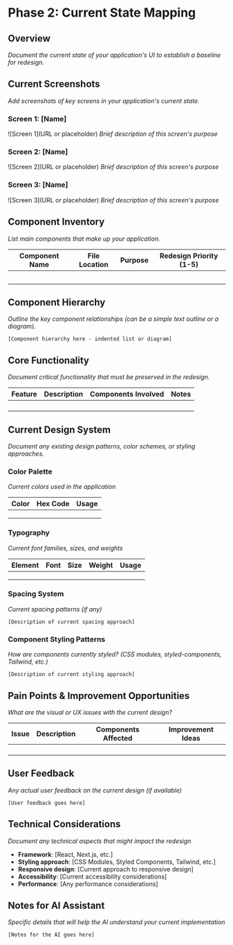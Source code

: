 # Phase 2: Current State Mapping

## Overview
*Document the current state of your application's UI to establish a baseline for redesign.*

## Current Screenshots
*Add screenshots of key screens in your application's current state.*

### Screen 1: [Name]
![Screen 1](URL or placeholder)
*Brief description of this screen's purpose*

### Screen 2: [Name]
![Screen 2](URL or placeholder)
*Brief description of this screen's purpose*

### Screen 3: [Name]
![Screen 3](URL or placeholder)
*Brief description of this screen's purpose*

## Component Inventory
*List main components that make up your application.*

| Component Name | File Location | Purpose | Redesign Priority (1-5) |
|----------------|---------------|---------|-------------------------|
| | | | |
| | | | |
| | | | |
| | | | |
| | | | |

## Component Hierarchy
*Outline the key component relationships (can be a simple text outline or a diagram).*

```
[Component hierarchy here - indented list or diagram]
```

## Core Functionality
*Document critical functionality that must be preserved in the redesign.*

| Feature | Description | Components Involved | Notes |
|---------|-------------|---------------------|-------|
| | | | |
| | | | |
| | | | |
| | | | |

## Current Design System
*Document any existing design patterns, color schemes, or styling approaches.*

### Color Palette
*Current colors used in the application*

| Color | Hex Code | Usage |
|-------|----------|-------|
| | | |
| | | |
| | | |

### Typography
*Current font families, sizes, and weights*

| Element | Font | Size | Weight | Usage |
|---------|------|------|--------|-------|
| | | | | |
| | | | | |
| | | | | |

### Spacing System
*Current spacing patterns (if any)*

```
[Description of current spacing approach]
```

### Component Styling Patterns
*How are components currently styled? (CSS modules, styled-components, Tailwind, etc.)*

```
[Description of current styling approach]
```

## Pain Points & Improvement Opportunities
*What are the visual or UX issues with the current design?*

| Issue | Description | Components Affected | Improvement Ideas |
|-------|-------------|---------------------|-------------------|
| | | | |
| | | | |
| | | | |
| | | | |

## User Feedback
*Any actual user feedback on the current design (if available)*

```
[User feedback goes here]
```

## Technical Considerations
*Document any technical aspects that might impact the redesign*

- **Framework**: [React, Next.js, etc.]
- **Styling approach**: [CSS Modules, Styled Components, Tailwind, etc.]
- **Responsive design**: [Current approach to responsive design]
- **Accessibility**: [Current accessibility considerations]
- **Performance**: [Any performance considerations]

## Notes for AI Assistant
*Specific details that will help the AI understand your current implementation*

```
[Notes for the AI goes here]
``` 